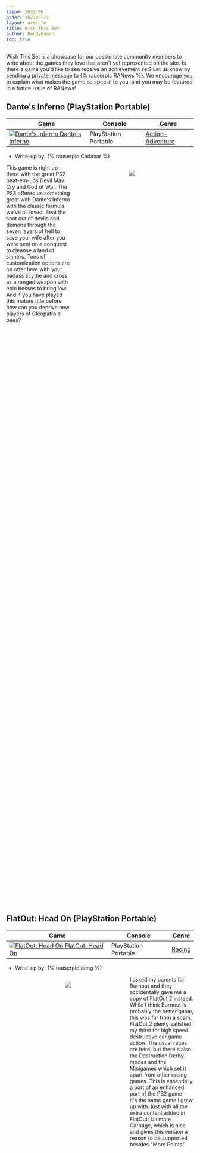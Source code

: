 ```yaml
---
issue: 2022-06
order: 202206-21
layout: article
title: Wish This Set
author: Bendyhuman
toc: true
---
```


Wish This Set is a showcase for our passionate community members to write about the games they love that aren't yet represented on the site. Is there a game you'd like to see receive an achievement set? Let us know by sending a private message to {% rauserpic RANews %}. We encourage you to explain what makes the game so special to you, and you may be featured in a future issue of RANews!

## Dante's Inferno (PlayStation Portable)

| Game                                                                                                                                                                                                                                        | Console              | Genre                                                       |
| ------------------------------------------------------------------------------------------------------------------------------------------------------------------------------------------------------------------------------------------- | -------------------- | ----------------------------------------------------------- |
| <a class="gameicon-link" href="https://retroachievements.org/game/3727" target="_blank" rel="noopener"> <img class="gameicon" src="https://retroachievements.org/Images/048706.png" alt="Dante's Inferno"> <span>Dante's Inferno</span></a> | PlayStation Portable | [Action-Adventure](https://retroachievements.org/game/2702) |

* Write-up by: {% rauserpic Cadaxar %}

<figure style="text-align:center;float:right;width:50%;height:50%">
<img src="https://retroachievements.org/Images/048594.png">
<figcaption></figcaption>
</figure>

This game is right up there with the great PS2 beat-em-ups Devil May Cry and God of War. The PS3 offered us something great with Dante's Inferno with the classic formula we've all loved. Beat the snot out of devils and demons through the seven layers of hell to save your wife after you were sent on a conquest to cleanse a land of sinners. Tons of customization options are on offer here with your badass scythe and cross as a ranged weapon with epic bosses to bring low. And if you have played this mature title before how can you deprive new players of Cleopatra's bees?

<br clear="right"/>

## FlatOut: Head On (PlayStation Portable)

| Game                                                                                                                                                                                                                                          | Console              | Genre                                              |
| --------------------------------------------------------------------------------------------------------------------------------------------------------------------------------------------------------------------------------------------- | -------------------- | -------------------------------------------------- |
| <a class="gameicon-link" href="https://retroachievements.org/game/3916" target="_blank" rel="noopener"> <img class="gameicon" src="https://retroachievements.org/Images/053485.png" alt="FlatOut: Head On"> <span>FlatOut: Head On</span></a> | PlayStation Portable | [Racing](https://retroachievements.org/game/14240) |

* Write-up by: {% rauserpic deng %}

<figure style="text-align:center;float:left;width:50%;height:50%">
<img src="https://retroachievements.org/Images/048406.png">
<figcaption></figcaption>
</figure>

I asked my parents for Burnout and they accidentally gave me a copy of FlatOut 2 instead. While I think Burnout is probably the better game, this was far from a scam. FlatOut 2 plenty satisfied my thirst for high speed destructive car game action. The usual races are here, but there's also the Destruction Derby modes and the Minigames which set it apart from other racing games. This is essentially a port of an enhanced port of the PS2 game - it's the same game I grew up with, just with all the extra content added in FlatOut: Ultimate Carnage, which is nice and gives this version a reason to be supported besides "More Points".

<br clear="left"/>

## Cool Cool Toon (Dreamcast)

| Game                                                                                                                                                                                                                                       | Console   | Genre                                             |
| ------------------------------------------------------------------------------------------------------------------------------------------------------------------------------------------------------------------------------------------ | --------- | ------------------------------------------------- |
| <a class="gameicon-link" href="https://retroachievements.org/game/19533" target="_blank" rel="noopener"> <img class="gameicon" src="https://retroachievements.org/Images/059369.png" alt="Cool Cool Toon"> <span>Cool Cool Toon</span></a> | Dreamcast | [Rhythm](https://retroachievements.org/game/8745) |

* Write-up by: {% rauserpic freezestar %}

<figure style="text-align:center;float:right;width:50%;height:50%">
<img src="http://segabits.com/wp-content/uploads/2014/09/Spot-Goes-to-Hollywood-32X-Screen-Shot-2014-09-04-10-52-10-600x336.png">
<figcaption></figcaption>
</figure>

Cool Cool Toon is a Rhythm Game made by SNK, in it you dance against other people using the stick and the buttons. You use the stick to navigate a circle and press the buttons when they show up. The game has a pretty good cell shading style and some good music. I think the problems that might arise when making the set is the menus could be confusing as they are all in Japanese, and as the game is developed by SNK it gets rather difficult pretty fast. Despite that I still think this game's graphics and music are good and the game as a whole would make for a good set.

<br clear="right"/>

## Duel Masters: Shadow of the Code (Game Boy Advance)

| Game                                                                                                                                                                                                                                                                           | Console          | Genre                                                            |
| ------------------------------------------------------------------------------------------------------------------------------------------------------------------------------------------------------------------------------------------------------------------------------ | ---------------- | ---------------------------------------------------------------- |
| <a class="gameicon-link" href="https://retroachievements.org/game/13463" target="_blank" rel="noopener"> <img class="gameicon" src="https://retroachievements.org/Images/024473.png" alt="Duel Masters: Shadow of the Code"> <span>Duel Masters: Shadow of the Code</span></a> | Game Boy Advance | [Collectible Card Game](https://retroachievements.org/game/9793) |

* Write-up by: {% rauserpic Shaoden %}

<figure style="text-align:center;float:left;width:50%;height:50%">
<img src="https://retroachievements.org/Images/020831.png">
<figcaption></figcaption>
</figure>

Duel Masters: Shadow of the Code is arguably one of the best trading card game adaptions ever made. Shadow of the Code is actually the 3rd Duel Masters game that was released for the Game Boy Advance, which is one of the main reasons why the game is so polished. While most TCG-based video games have at least one major flaw, Shadow of the Code is one of the very few that does nearly everything right.

I suppose I should mention the mechanics of the actual card game in case anyone reading this is unfamiliar with Duel Masters. It's essentially a more streamlined version of Magic the Gathering. Once during a player's turn, he can put any card in his hand onto the field as a mana source (i.e. land) of whatever civilization (i.e. color) the card happens to be. Players can then use this mana as fuel to cast spells and summon creatures. Instead of life points, five cards from each player's deck are placed face down as shields at the start of the game, and the attacking creatures have to break the opposing player's shields before they can declare a direct attack to win the game. Broken shields are placed into their owner's hand, but they can also be immediately played for no mana cost if they contain the special keyword "Shield Trigger". Duel Masters is just complex enough to provide a decent amount of strategy and deck diversity while also keeping individual matches short and sweet.

Like previous card RPG's, such as [Pokemon Trading Card Game](https://retroachievements.org/game/727)
and [SNK vs. Capcom: Card Fighters' Clash - Capcom and SNK Versions](https://retroachievements.org/game/14395), this game has you assume the role of an up and coming card player, traveling to different locations in order to defeat new opponents and gather more cards. Shadow of the Code includes numerous characters from the Duel Masters anime, and while they feature prominently in the plot of the game, no prior knowledge of the anime is needed to play Shadow of the Code. The overall balance within the game is quite good. Computer opponents definitely know how to play the card game, even if they do sometimes make a mistake, such as attacking and blocking when it would have been smarter to hold back. Both the size of the card pool and the acquisition of new cards are also well-balanced. Shadow of the Code includes the first eight sets of the Duel Masters TCG, which add up to a whopping 600 cards. The later sets become available as you play the game, and you can either earn cards by buying booster packs or else by completing special challenges put forth by the other duelists that are scattered throughout the city. Each duelist will award three different higher rarity cards, and the challenges can be anything from defeating that person in a duel (usually under special circumstances) to beating their high score in one of a handful of mini-games. Even if you ignore the somewhat forgettable story, there's always something to do in Shadow of the Code. There are numerous locations to visit throughout the city, each one packed with countless duelists and its own tournament featuring a unique set of restrictions. My one complaint with the game is that you can only have two decks built at the same time, an aspect of the game which was never updated after Sempai Legends, the very first Duel Masters game for the Game Boy Advance.

A good achievement set for Shadow of the Code would likely require a great deal of work and an intimate knowledge of the game, so I guess it shouldn't surprise me that no one has stepped forward to attempt it. It's just strange to me that nearly every Yu-Gi-Oh game, at least prior to the 7th generation of consoles, has achievements when none of the Duel Masters games do.

<br clear="left"/>

## Dark Spire, The (Nintendo DS)

| Game                                                                                                                                                                                                                                        | Console     | Genre                                                                                                                 |
| ------------------------------------------------------------------------------------------------------------------------------------------------------------------------------------------------------------------------------------------- | ----------- | --------------------------------------------------------------------------------------------------------------------- |
| <a class="gameicon-link" href="https://retroachievements.org/game/9489" target="_blank" rel="noopener"> <img class="gameicon" src="https://retroachievements.org/Images/057393.png" alt="Dark Spire, The"> <span>Dark Spire, The</span></a> | Nintendo DS | [Role-Playing Game](https://retroachievements.org/game/902), [Dungeon Crawl](https://retroachievements.org/game/5976) |

* Writeup by: {% rauserpic AuburnRDM %}

<figure style="text-align:center;float:right;width:50%;height:50%">
<img src="https://retroachievements.org/Images/057392.png">
<figcaption></figcaption>
</figure>

The Dark Spire is heavily inspired by the classic dungeon crawler, [Wizardry](https://retroachievements.org/game/13937). The inspiration even goes as far as to let the player change the graphical style to match that of old-school sprites, sounds, and wire-frame dungeons. Otherwise, the modern style does a great job at adding mood and character to the setting. Like the classics, this game is vague about information and much needs to be figured out through exploration and experimentation (or looking at an FAQ). Although, while encounters will be challenging and puzzles cryptic, the game throws a small bone to the player by allowing them to save anywhere. That said, don't expect this to make the game easy. I personally enjoy how it respects the player's time while still maintaining an old-school feel overall.

The game may seem basic at first, but don't let it fool you. Gameplay is heavily based on dice rolls — from character creation to attacking an enemy. Systems, in general, are very reminiscent of older Dungeons & Dragons rulesets. Spells use charges instead of MP, characters can multi-class, skills range from acrobatics to painting, and more.

If you're looking for a throwback dungeon crawling experience with a fresh coat of paint, definitely give The Dark Spire a look.

<br clear="right"/>

## Tweety & the Magic Gems (Game Boy Advance)

| Game                                                                                                                                                                                                                                                        | Console          | Genre      |
| ----------------------------------------------------------------------------------------------------------------------------------------------------------------------------------------------------------------------------------------------------------- | ---------------- | ---------- |
| <a class="gameicon-link" href="https://retroachievements.org/game/9051" target="_blank" rel="noopener"> <img class="gameicon" src="https://retroachievements.org/Images/059073.png" alt="Tweety & the Magic Gems"> <span>Tweety & the Magic Gems</span></a> | Game Boy Advance | Board Game |

* Writeup by: {% rauserpic BahamutVoid %}

<figure style="text-align:center;float:left;width:50%;height:50%">
<img src="https://www.mobygames.com/images/shots/l/990795-tweety-and-the-magic-gems-game-boy-advance-screenshot-playing.png">
<figcaption></figcaption>
</figure>

I have fond memories for Tweety and the Magic Gems for being especially silly. Tweety Bird is slowly turning to stone so the Looney Tunes gang have to scrounge up the titular "Magic Gems" found all over the world to undo the curse. You use a deck of cards to move across the board while trying to outdo your opponents because honestly, Tweety can wait while you decide which of you can jump on mushrooms the fastest. Your performance in minigames can earn you points that can be used to buy items to help yourself or hinder your friends. You can even just outright steal one of the gems if you happen to run into an opponent and win a minigame versus them. The music is insanely catchy and you will find yourself humming it even when it's not playing. It's a Mario Party clone brimming with its own charm that definitely needs some love on the site.

<br clear="left"/>

## Paperboy 2 (SNES)

| Game                                                                                                                                                                                                                             | Console | Genre  |
| -------------------------------------------------------------------------------------------------------------------------------------------------------------------------------------------------------------------------------- | ------- | ------ |
| <a class="gameicon-link" href="https://retroachievements.org/game/541" target="_blank" rel="noopener"> <img class="gameicon" src="https://retroachievements.org/Images/015754.png" alt="Paperboy 2"> <span>Paperboy 2</span></a> | SNES    | Action |

* Writeup by: {% rauserpic Enagonius %}

<figure style="text-align:center;float:right;width:50%;height:50%">
<img src="https://retroachievements.org/Images/015752.png">
<figcaption></figcaption>
</figure>

Conflict is a primordial source of narrative. And even some of the most arcade-y games out there thrive on at least a primeval storytelling concept, which, on its own right, generally stems from conflict. You have to BEAT an adversary. You have to FIGHT evil. You have to KILL monsters. And it's all right. That is true for other forms of media as well, since even soap operas without violence need some degree of antagonism to move the main characters forward: they want to achieve something and someone or a situation is on their way.

With video games, specially older entries, the source of conflict tended to be simple because of the need for narrative to take a backseat sometimes so player agency becomes central to the gaming experience. Unless we're talking about text-heavy or dialogue-centered games, generally the story is perceived through exposition while the game mechanics focus on how to act on said conflict and go against the antagonism: kick the ass out of bandits in beat-em-ups, jump on turtles in Mario, shoot space pirates in Metroid, confront a rival team in sports games.

All of this is noticed by us even as children, even if we are not aware of this. But Paperboy 2 was the one to break that notion for me.

I remember my Saturdays as something special because I went to visit an aunt of mine so my mom could drink coffee with her while we chit-chatted and then came in the boys time! And most of it was playing video games, of course. My cousins owned a Super Nintendo and we could play for hours, and then go to a game rental store to play a bit of PlayStation there, and then rent a SNES cartridge to bring home (when I got my own Super Nintendo from my parents we then brought home two cartridges and decide who would keep it during Sunday).

The memory is very clear to me of a certain weekend where we were playing some [Bloody Roar](https://retroachievements.org/game/11386) in the game rental store and we chose two cartridges to bring home to our respective Super Nintendos: [Contra III: The Alien Wars](https://retroachievements.org/game/344) and Paperboy 2. We decided who would keep each of them with a best-of-three JoKenPo dispute. And I remember being pissed because I got Paperboy 2. Come on! I wanted to shoot aliens and be angry because the game is hard!

What a delightful experience it was! I got home and immediately inserted the cartridge on my console ... And became hypnotized by the game. It was so much fun seeing the small silly ways you could affect the streets, houses and citizens by throwing papers; and, of course, the primal craving for getting bigger and bigger scores.

But something else popped in my mind: "hey, who am I fighting against?" Of course, as a kid I didn't know how exploited the working class is, so my answer nowadays would be "the capital!" (hahaha). But jokes aside ... The game is beautiful in its simplicity, specially taking in consideration how you are just a dude delivering newspapers.

I see a lot of potential in a set made for this, since you can go full arcade with the hi-score based achievements but also reward players for interacting with the many possibilities within the game, from saving babies to running from angry mummies or simply throwing an old man into a pool. But in the end, it's all about delivering papers.

<br clear="right"/>

## Alcahest (SNES)

| Game                                                                                                                                                                                                                          | Console | Genre      |
| ----------------------------------------------------------------------------------------------------------------------------------------------------------------------------------------------------------------------------- | ------- | ---------- |
| <a class="gameicon-link" href="https://retroachievements.org/game/2639" target="_blank" rel="noopener"> <img class="gameicon" src="https://retroachievements.org/Images/024432.png" alt="Alcahest"> <span>Alcahest</span></a> | SNES    | Action RPG |

* Writeup by: {% rauserpic Rohsiph %}

<figure style="text-align:center;float:left;width:50%;height:50%">
<img src="https://retroachievements.org/Images/018894.png">
<figcaption></figcaption>
</figure>

I thought I knew just about everything regarding SNES through PS2-era RPGs. Alcahest slipped under my radar. What is it? A Squaresoft-published, HAL Laboratories (of Kirby fame)-developed action RPG that was never localized for other regions. Gameplay is similar to [Soul Blazer](https://retroachievements.org/game/1168), which is another favorite of mine that released closely to Alcahest. Although the game lacks the open exploration of other early action-adventure favorites ([ahem](https://retroachievements.org/game/355)), it's a vibrantly-colorful romp that deserves recognition beyond Japan. I'd love to dig in with a meaty achievement set based on boss and progression challenges.

<br clear="left"/>

## Bomberman 2 (Nintendo DS)

| Game                                                                                                                                                                                                                                 | Console     | Genre  |
| ------------------------------------------------------------------------------------------------------------------------------------------------------------------------------------------------------------------------------------ | ----------- | ------ |
| <a class="gameicon-link" href="https://retroachievements.org/game/17888" target="_blank" rel="noopener"> <img class="gameicon" src="https://retroachievements.org/Images/051744.png" alt="Bomberman 2"> <span>Bomberman 2</span></a> | Nintendo DS | Action |

* Write-up by: {% rauserpic NickGoat1990 %}

<figure style="text-align:center;float:right;width:50%;height:50%">
<img src="https://www.mobygames.com/images/shots/l/900530-bomberman-2-nintendo-ds-screenshot-help.png">
<figcaption></figcaption>
</figure>

Bomberman 2 for Nintendo DS is a game that may have flown under the radar for many as it was never released in the US.

This game tries to put a spin, not only on the traditional gameplay, but also on the character and setting. Bomberman now is an antivirus program sent out to protect a network from a malicious external attack, very reminiscent of [Mega Man Battle Network](https://retroachievements.org/game/575).

The difference with MMBN though, is that Bomberman 2 does maintain the core gameplay the series is known for: top view, soft blocks that can be destroyed, enemies to blow up, it’s all there. But it also adds RPG elements, you can gain experience which allows you to equip different parts to Bomberman, parts that you encounter within the levels. These parts grant Bomberman different abilities or an increase to his stats, many like the traditional power-ups, which are still there, but their buffs only lasting during the level you find them in, whereas the buffs granted by parts are permanent while the part is equipped.

As for levels, they are now composed of different rooms, each room having its own goal to meet in order to progress, from the standard kill all the enemies, to finding a keycard, to killing tougher enemies within a time limit, among others. Levels might even offer branching paths.

This game can make for a rich set, not only there are all the parts to collect, you’re graded according to how well you did on a stage, also, different challenges could be implemented by forcing certain equipment in certain stages.

<br clear="right"/>

## Super Robot Taisen: Alpha Gaiden (PlayStation)

| Game                                                                                                                                                                                                                                                                           | Console     | Genre                                                   |
| ------------------------------------------------------------------------------------------------------------------------------------------------------------------------------------------------------------------------------------------------------------------------------ | ----------- | ------------------------------------------------------- |
| <a class="gameicon-link" href="https://retroachievements.org/game/14475" target="_blank" rel="noopener"> <img class="gameicon" src="https://retroachievements.org/Images/026907.png" alt="Super Robot Taisen: Alpha Gaiden"> <span>Super Robot Taisen: Alpha Gaiden</span></a> | PlayStation | [Tactical RPG](https://retroachievements.org/game/3069) |

* Write-up by: {% rauserpic heintsi %}

<figure style="text-align:center;float:left;width:50%;height:50%">
<img src="https://retroachievements.org/Images/026905.png">
<figcaption></figcaption>
</figure>

I love mechas, crossovers and turn-based strategic RPGs, and Super Robot Taisen: Alpha Gaiden has it all. Featuring mechas and characters from over 20 well-known anime series combined into one storyline, this game is one of the biggest crossover games of its time. The game plays like any Super Robot Taisen game: You battle it out on the isometric map and you get to choose and upgrade your mechas before each big mission. It's what you'd expect from a mecha strategy game, but it's quite easy to access. This game also introduced the support system to the series. But arguably the best part of these games is the animations and character themes that play during each mecha's attack/special attacks. Alpha Gaiden also is one of the first games to have fully animated special attacks, instead of just basic attack animations. I never get tired of Mazinger Z shouting "BREAST FIIIIRE!" while his theme plays in the background. The story also has branching paths, so the set could potentially be quite large, but isn't that what we love here?

So, the series is basically a love letter to mecha and anime fans in general, and Alpha Gaiden would be the most modern entry to have in RetroAchievements, having full CD-quality sound and pretty good graphics, too. I know the language barrier is there, but Aeon Genesis has released a pretty complete and competent translation, which only lacks Character/Mecha database entries and Karaoke mode. If you aren't familiar with the series, I suggest giving a try on [Super Robot Wars J](https://retroachievements.org/game/6236) which is also a crossover entry to the series and already has a set. It should give you an idea of what the Super Robot Wars is about and get you into the mecha anime spirit.

<br clear="left"/>